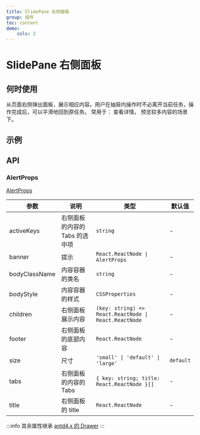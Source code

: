 ```yaml
---
title: SlidePane 右侧面板
group: 组件
toc: content
demo:
    cols: 2
---
```


# SlidePane 右侧面板

## 何时使用

从页面右侧弹出面板，展示相应内容。用户在抽屉内操作时不必离开当前任务，操作完成后，可以平滑地回到原任务。
常用于： 查看详情， 预览较多内容的场景下。

## 示例

<code src="./demos/basic.tsx" title="基础使用"></code>
<code src="./demos/basic_mask.tsx" title="基础 mask 使用"></code>
<code src="./demos/basicSize.tsx" title="尺寸"></code>
<code src="./demos/basic_top.tsx" title="抽屉距顶部高度"></code>
<code src="./demos/customTitle.tsx" title="自定义 Title"></code>
<code src="./demos/tabs.tsx" title="展示 tabs"></code>
<code src="./demos/footer.tsx" title="展示 footer"></code>
<code src="./demos/basicBanner.tsx" title="支持 banner"></code>
<code src="./demos/basicBannerProps.tsx" title="支持传 banner 的 Props 属性"></code>

## API

### AlertProps

[AlertProps](https://4x-ant-design.antgroup.com/components/alert-cn/#API)

| 参数          | 说明                           | 类型                                                  | 默认值    |
| ------------- | ------------------------------ | ----------------------------------------------------- | --------- |
| activeKeys    | 右侧面板的内容的 Tabs 的选中项 | `string`                                              | -         |
| banner        | 提示                           | `React.ReactNode \| AlertProps`                       | -         |
| bodyClassName | 内容容器的类名                 | `string`                                              | -         |
| bodyStyle     | 内容容器的样式                 | `CSSProperties`                                       | -         |
| children      | 右侧面板展示内容               | `(key: string) => React.ReactNode \| React.ReactNode` | -         |
| footer        | 右侧面板的底部内容             | `React.ReactNode`                                     | -         |
| size          | 尺寸                           | `'small' \| 'default' \| 'large'`                     | `default` |
| tabs          | 右侧面板的内容的 Tabs          | `{ key: string; title: React.ReactNode }[]`           | -         |
| title         | 右侧面板的 title               | `React.ReactNode`                                     | -         |

:::info
其余属性继承 [antd4.x 的 Drawer](https://4x.ant.design/components/drawer-cn/#API)
:::

